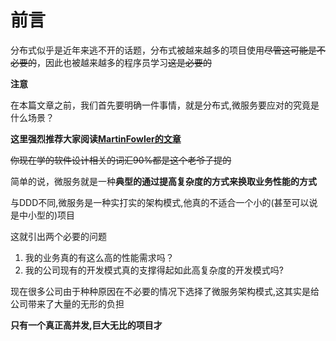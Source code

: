 # 前言

分布式似乎是近年来逃不开的话题，分布式被越来越多的项目使用~~尽管这可能是不必要的~~，因此也被越来越多的程序员学习~~这是必要的~~

**注意**

在本篇文章之前，我们首先要明确一件事情，就是分布式,微服务要应对的究竟是什么场景？

**这里强烈推荐大家阅读[MartinFowler的文章](https://martinfowler.com.cn/microservices/)**

~~你现在学的软件设计相关的词汇90%都是这个老爷子提的~~

简单的说，微服务就是一种**典型的通过提高复杂度的方式来换取业务性能的方式**

与DDD不同,微服务是一种实打实的架构模式,他真的不适合一个小的(甚至可以说是中小型的)项目

这就引出两个必要的问题

1. 我的业务真的有这么高的性能需求吗？
2. 我的公司现有的开发模式真的支撑得起如此高复杂度的开发模式吗?

现在很多公司由于种种原因在不必要的情况下选择了微服务架构模式,这其实是给公司带来了大量的无形的负担



**只有一个真正高并发,巨大无比的项目才**
